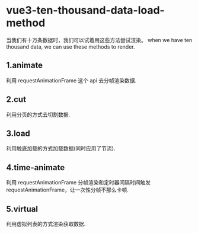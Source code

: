 # vue3-ten-thousand-data-load-method

当我们有十万条数据时，我们可以试着用这些方法尝试渲染。
when we have ten thousand data, we can use these methods to render.

## 1.animate

利用 requestAnimationFrame 这个 api 去分帧渲染数据.

## 2.cut

利用分页的方式去切割数据.

## 3.load

利用触底加载的方式加载数据(同时应用了节流).

## 4.time-animate

利用 requestAnimationFrame 分帧渲染和定时器间隔时间触发 requestAnimationFrame，让一次性分帧不那么卡顿.

## 5.virtual

利用虚拟列表的方式渲染获取数据.
